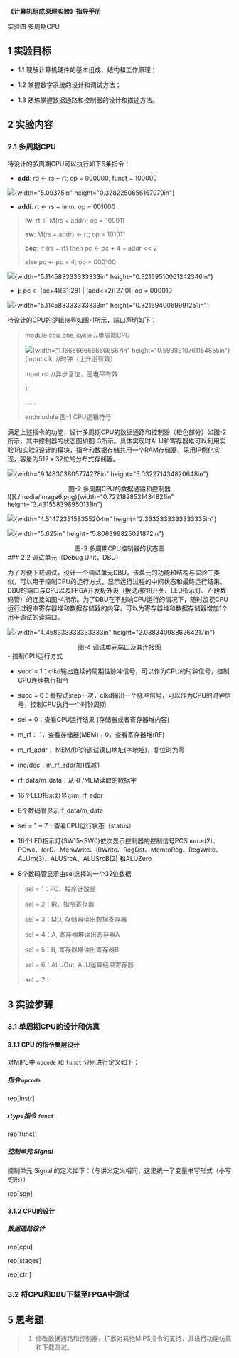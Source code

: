 **《计算机组成原理实验》指导手册**

实验四 多周期CPU

## 1 实验目标

* 1.1  理解计算机硬件的基本组成、结构和工作原理；

* 1.2  掌握数字系统的设计和调试方法；

* 1.3  熟练掌握数据通路和控制器的设计和描述方法。

## 2 实验内容

### 2.1 多周期CPU


待设计的多周期CPU可以执行如下6条指令：

-   **add**: rd \<- rs + rt; op = 000000, funct = 100000

![](./media/image1.png){width="5.09375in" height="0.3282250656167979in"}

-   **addi**: rt \<- rs + imm; op = 001000

> **lw**: rt \<- M(rs + addr); op = 100011
>
> **sw**: M(rs + addr) \<- rt; op = 101011
>
> **beq**: if (rs = rt) then pc \<- pc + 4 + addr \<\< 2
>
> else pc \<- pc + 4; op = 000100

![](./media/image2.png){width="5.114583333333333in"
height="0.32169510061242346in"}

-   **j**: pc \<- (pc+4)\[31:28\] \| (add\<\<2)\[27:0\]; op = 000010

![](./media/image3.png){width="5.114583333333333in"
height="0.3216940069991251in"}

待设计的CPU的逻辑符号如图-1所示，端口声明如下：

> module cpu\_one\_cycle //单周期CPU
>
> ![](./media/image4.png){width="1.1666666666666667in"
> height="0.5938910761154855in"}(input clk, //时钟（上升沿有效）
>
> input rst //异步复位，高电平有效
>
> );
>
> ......
>
> endmodule 图-1 CPU逻辑符号

满足上述指令的功能，设计多周期CPU的数据通路和控制器（橙色部分）如图-2所示，其中控制器的状态图如图-3所示。具体实现时ALU和寄存器堆可以利用实验1和实验2设计的模块，指令和数据存储共用一个RAM存储器，采用IP例化实现，容量为512
x 32位的分布式存储器。

![](./media/image5.png){width="9.148303805774278in"
height="5.032271434820648in"}

<center>图-2 多周期CPU的数据通路和控制器
</center>
![](./media/image6.png){width="0.7221828521434821in"
height="3.431558398950131in"}

![](./media/image7.emf){width="4.5147233158355204in"
height="2.3333333333333335in"}

![](./media/image8.png){width="5.625in" height="5.806399825021872in"}

<center>图-3 多周期CPU控制器的状态图
</center>
### 2.2 调试单元（Debug Unit，DBU）


为了方便下载调试，设计一个调试单元DBU，该单元的功能和结构与实验三类似，可以用于控制CPU的运行方式，显示运行过程的中间状态和最终运行结果。DBU的端口与CPU以及FPGA开发板外设（拨动/按钮开关、LED指示灯、7-段数码管）的连接如图-4所示。为了DBU在不影响CPU运行的情况下，随时监视CPU运行过程中寄存器堆和数据存储器的内容，可以为寄存器堆和数据存储器增加1个用于调试的读端口。

![](./media/image9.png){width="4.458333333333333in"
height="2.0883409886264217in"}

<center>图-4 调试单元端口及其连接图
</center>
-   控制CPU运行方式


-   succ =
    1：clkd输出连续的周期性脉冲信号，可以作为CPU的时钟信号，控制CPU连续执行指令

-   succ =
    0：每按动step一次，clkd输出一个脉冲信号，可以作为CPU的时钟信号，控制CPU执行一个时钟周期


-   sel = 0：查看CPU运行结果 (存储器或者寄存器堆内容)


-   m\_rf： 1，查看存储器(MEM)；0，查看寄存器堆(RF)

-   m\_rf\_addr： MEM/RF的调试读口地址(字地址)，复位时为零

-   inc/dec：m\_rf\_addr加1或减1

-   rf\_data/m\_data：从RF/MEM读取的数据字

-   16个LED指示灯显示m\_rf\_addr

-   8个数码管显示rf\_data/m\_data


-   sel = 1 \~ 7：查看CPU运行状态（status）


-   16个LED指示灯(SW15\~SW0)依次显示控制器的控制信号PCSource(2)、PCwe、IorD、MemWrite、IRWrite、RegDst、MemtoReg、RegWrite、ALUm(3)、ALUSrcA、ALUSrcB(2)
    和ALUZero

-   8个数码管显示由sel选择的一个32位数据

> sel = 1：PC，程序计数器
>
> sel = 2：IR，指令寄存器
>
> sel = 3：MD, 存储器读出数据寄存器
>
> sel = 4：A, 寄存器堆读出寄存器A
>
> sel = 5：B, 寄存器堆读出寄存器B
>
> sel = 6：ALUOut, ALU运算结果寄存器
>
> sel = 7：

## 3 实验步骤

### 3.1  单周期CPU的设计和仿真

#### 3.1.1 CPU 的指令集层设计

对MIPS中 `opcode` 和 `funct` 分别进行定义如下：

##### 指令 `opcode`

rep[instr]

##### rtype指令 `funct`

rep[funct]

##### 控制单元 Signal 

控制单元 Signal 的定义如下：（与讲义定义相同，这里统一了变量书写形式（小写蛇形））

rep[sgn]

#### 3.1.2 CPU的设计

##### 数据通路设计

rep[cpu]

rep[stages]

rep[ctrl]


### 3.2  将CPU和DBU下载至FPGA中测试





## 5 思考题

> 1. 修改数据通路和控制器，扩展对其他MIPS指令的支持，并进行功能仿真和下载测试。
